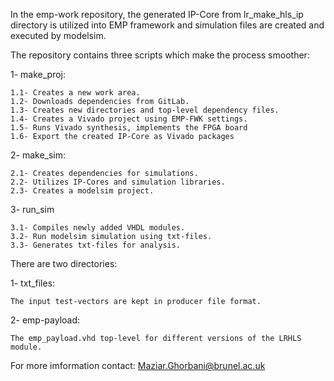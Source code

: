 In the emp-work repository, the generated IP-Core from lr_make_hls_ip directory is utilized into EMP framework and simulation files are created and executed by modelsim.

The repository contains three scripts which make the process smoother:

1- make_proj:

	1.1- Creates a new work area.
	1.2- Downloads dependencies from GitLab.
	1.3- Creates new directories and top-level dependency files.
	1.4- Creates a Vivado project using EMP-FWK settings.
	1.5- Runs Vivado synthesis, implements the FPGA board
	1.6- Export the created IP-Core as Vivado packages

2- make_sim:

	2.1- Creates dependencies for simulations.
	2.2- Utilizes IP-Cores and simulation libraries.
	2.3- Creates a modelsim project.

3- run_sim

	3.1- Compiles newly added VHDL modules.
	3.2- Run modelsim simulation using txt-files.
	3.3- Generates txt-files for analysis.

There are two directories:

1- txt_files:

	The input test-vectors are kept in producer file format.

2- emp-payload:

	The emp_payload.vhd top-level for different versions of the LRHLS module.

For more imformation contact: Maziar.Ghorbani@brunel.ac.uk